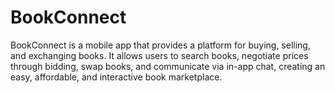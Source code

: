 # BookConnect
BookConnect is a mobile app that provides a platform for buying, selling, and exchanging books. It allows users to search books, negotiate prices through bidding, swap books, and communicate via in-app chat, creating an easy, affordable, and interactive book marketplace.
